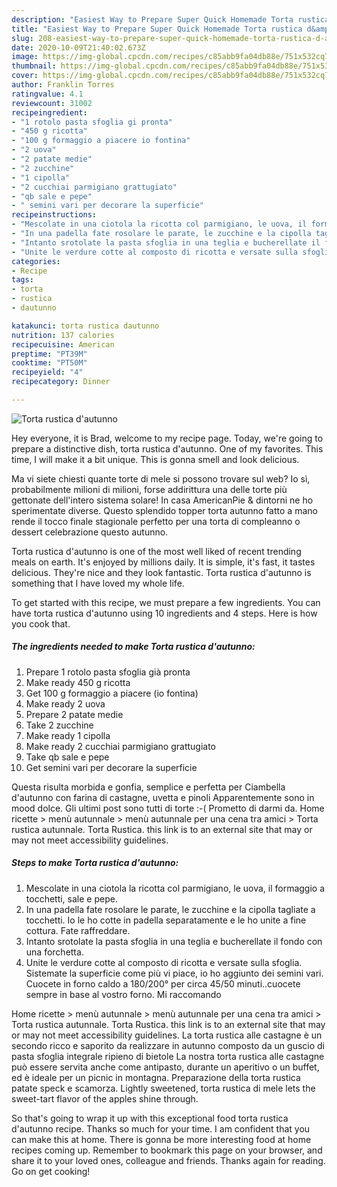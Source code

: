 ```yaml
---
description: "Easiest Way to Prepare Super Quick Homemade Torta rustica d&amp;#39;autunno"
title: "Easiest Way to Prepare Super Quick Homemade Torta rustica d&amp;#39;autunno"
slug: 208-easiest-way-to-prepare-super-quick-homemade-torta-rustica-d-and-39-autunno
date: 2020-10-09T21:40:02.673Z
image: https://img-global.cpcdn.com/recipes/c85abb9fa04db88e/751x532cq70/torta-rustica-dautunno-recipe-main-photo.jpg
thumbnail: https://img-global.cpcdn.com/recipes/c85abb9fa04db88e/751x532cq70/torta-rustica-dautunno-recipe-main-photo.jpg
cover: https://img-global.cpcdn.com/recipes/c85abb9fa04db88e/751x532cq70/torta-rustica-dautunno-recipe-main-photo.jpg
author: Franklin Torres
ratingvalue: 4.1
reviewcount: 31002
recipeingredient:
- "1 rotolo pasta sfoglia gi pronta"
- "450 g ricotta"
- "100 g formaggio a piacere io fontina"
- "2 uova"
- "2 patate medie"
- "2 zucchine"
- "1 cipolla"
- "2 cucchiai parmigiano grattugiato"
- "qb sale e pepe"
- " semini vari per decorare la superficie"
recipeinstructions:
- "Mescolate in una ciotola la ricotta col parmigiano, le uova, il formaggio a tocchetti, sale e pepe."
- "In una padella fate rosolare le parate, le zucchine e la cipolla tagliate a tocchetti. Io le ho cotte in padella separatamente e le ho unite a fine cottura. Fate raffreddare."
- "Intanto srotolate la pasta sfoglia in una teglia e bucherellate il fondo con una forchetta."
- "Unite le verdure cotte al composto di ricotta e versate sulla sfoglia. Sistemate la superficie come più vi piace, io ho aggiunto dei semini vari. Cuocete in forno caldo a 180/200° per circa 45/50 minuti..cuocete sempre in base al vostro forno. Mi raccomando"
categories:
- Recipe
tags:
- torta
- rustica
- dautunno

katakunci: torta rustica dautunno 
nutrition: 137 calories
recipecuisine: American
preptime: "PT39M"
cooktime: "PT50M"
recipeyield: "4"
recipecategory: Dinner

---
```



![Torta rustica d&#39;autunno](https://img-global.cpcdn.com/recipes/c85abb9fa04db88e/751x532cq70/torta-rustica-dautunno-recipe-main-photo.jpg)

Hey everyone, it is Brad, welcome to my recipe page. Today, we're going to prepare a distinctive dish, torta rustica d&#39;autunno. One of my favorites. This time, I will make it a bit unique. This is gonna smell and look delicious.

Ma vi siete chiesti quante torte di mele si possono trovare sul web? Io sì, probabilmente milioni di milioni, forse addirittura una delle torte più gettonate dell&#39;intero sistema solare! In casa AmericanPie &amp; dintorni ne ho sperimentate diverse. Questo splendido topper torta autunno fatto a mano rende il tocco finale stagionale perfetto per una torta di compleanno o dessert celebrazione questo autunno.

Torta rustica d&#39;autunno is one of the most well liked of recent trending meals on earth. It's enjoyed by millions daily. It is simple, it's fast, it tastes delicious. They're nice and they look fantastic. Torta rustica d&#39;autunno is something that I have loved my whole life.


To get started with this recipe, we must prepare a few ingredients. You can have torta rustica d&#39;autunno using 10 ingredients and 4 steps. Here is how you cook that.

<!--inarticleads1-->

##### The ingredients needed to make Torta rustica d&#39;autunno:

1. Prepare 1 rotolo pasta sfoglia già pronta
1. Make ready 450 g ricotta
1. Get 100 g formaggio a piacere (io fontina)
1. Make ready 2 uova
1. Prepare 2 patate medie
1. Take 2 zucchine
1. Make ready 1 cipolla
1. Make ready 2 cucchiai parmigiano grattugiato
1. Take qb sale e pepe
1. Get  semini vari per decorare la superficie


Questa risulta morbida e gonfia, semplice e perfetta per Ciambella d&#39;autunno con farina di castagne, uvetta e pinoli Apparentemente sono in mood dolce. Gli ultimi post sono tutti di torte :-( Prometto di darmi da. Home ricette &gt; menù autunnale &gt; menù autunnale per una cena tra amici &gt; Torta rustica autunnale. Torta Rustica. this link is to an external site that may or may not meet accessibility guidelines. 

<!--inarticleads2-->

##### Steps to make Torta rustica d&#39;autunno:

1. Mescolate in una ciotola la ricotta col parmigiano, le uova, il formaggio a tocchetti, sale e pepe.
1. In una padella fate rosolare le parate, le zucchine e la cipolla tagliate a tocchetti. Io le ho cotte in padella separatamente e le ho unite a fine cottura. Fate raffreddare.
1. Intanto srotolate la pasta sfoglia in una teglia e bucherellate il fondo con una forchetta.
1. Unite le verdure cotte al composto di ricotta e versate sulla sfoglia. Sistemate la superficie come più vi piace, io ho aggiunto dei semini vari. Cuocete in forno caldo a 180/200° per circa 45/50 minuti..cuocete sempre in base al vostro forno. Mi raccomando


Home ricette &gt; menù autunnale &gt; menù autunnale per una cena tra amici &gt; Torta rustica autunnale. Torta Rustica. this link is to an external site that may or may not meet accessibility guidelines. La torta rustica alle castagne è un secondo ricco e saporito da realizzare in autunno composto da un guscio di pasta sfoglia integrale ripieno di bietole La nostra torta rustica alle castagne può essere servita anche come antipasto, durante un aperitivo o un buffet, ed è ideale per un picnic in montagna. Preparazione della torta rustica patate speck e scamorza. Lightly sweetened, torta rustica di mele lets the sweet-tart flavor of the apples shine through. 

So that's going to wrap it up with this exceptional food torta rustica d&#39;autunno recipe. Thanks so much for your time. I am confident that you can make this at home. There is gonna be more interesting food at home recipes coming up. Remember to bookmark this page on your browser, and share it to your loved ones, colleague and friends. Thanks again for reading. Go on get cooking!
